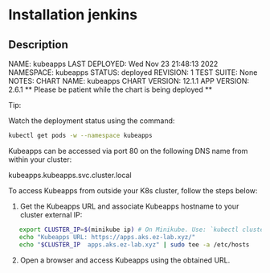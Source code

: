 # Installation jenkins

## Description

NAME: kubeapps
LAST DEPLOYED: Wed Nov 23 21:48:13 2022
NAMESPACE: kubeapps
STATUS: deployed
REVISION: 1
TEST SUITE: None
NOTES:
CHART NAME: kubeapps
CHART VERSION: 12.1.1
APP VERSION: 2.6.1
** Please be patient while the chart is being deployed **

Tip:

Watch the deployment status using the command:

```bash
kubectl get pods -w --namespace kubeapps
```

Kubeapps can be accessed via port 80 on the following DNS name from within your cluster:

kubeapps.kubeapps.svc.cluster.local

To access Kubeapps from outside your K8s cluster, follow the steps below:

1. Get the Kubeapps URL and associate Kubeapps hostname to your cluster external IP:

```bash
   export CLUSTER_IP=$(minikube ip) # On Minikube. Use: `kubectl cluster-info` on others K8s clusters
   echo "Kubeapps URL: https://apps.aks.ez-lab.xyz/"
   echo "$CLUSTER_IP  apps.aks.ez-lab.xyz" | sudo tee -a /etc/hosts
```

2. Open a browser and access Kubeapps using the obtained URL.
